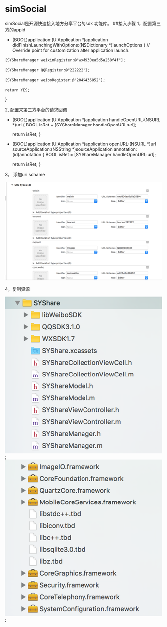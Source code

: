 # simSocial
simSocial是开源快速接入地方分享平台的sdk 功能库。
##接入步骤
1，配置第三方的appid
   - (BOOL)application:(UIApplication *)application didFinishLaunchingWithOptions:(NSDictionary *)launchOptions {
    // Override point for customization after application launch.

    [SYShareManager weixinRegister:@"wxd930ea5d5a258f4f"];
    
    [SYShareManager QQRegister:@"222222"];
    
    [SYShareManager weiboRegister:@"2045436852"];

    return YES;
}

2, 配置来第三方平台的请求回调
  - (BOOL)application:(UIApplication *)application handleOpenURL:(NSURL *)url
{
    BOOL isRet = [SYShareManager handleOpenURL:url];

    return isRet;
}


- (BOOL)application:(UIApplication *)application openURL:(NSURL *)url sourceApplication:(NSString *)sourceApplication annotation:(id)annotation
{
    BOOL isRet = [SYShareManager handleOpenURL:url];


    return isRet;
}

3， 添加uri schame

  ![image](https://github.com/aiquantong/simSocial/blob/master/Screen%20Shot%202016-06-04%20at%201.28.45%20PM.png)
  
4，复制资源

![image](https://github.com/aiquantong/simSocial/blob/master/Screen%20Shot%202016-06-04%20at%201.39.09%20PM.png);
![image](https://github.com/aiquantong/simSocial/blob/master/Screen%20Shot%202016-06-04%20at%201.39.19%20PM.png);



